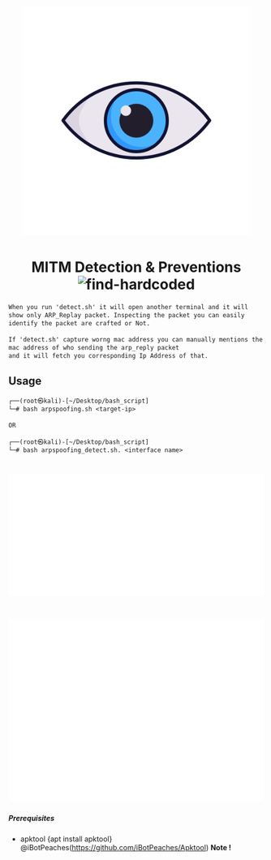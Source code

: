 <h1 align="center">
  <img src="img/eye.png" alt="find-hardcoded" width="450px"></a>
  <br>

</h1>

<h1 align="center">
   MITM Detection & Preventions <img src="https://encrypted-tbn0.gstatic.com/images?q=tbn:ANd9GcQeVOteejinhgpZJ_jPME-JwXaH84aHkVLUgVf2mzPgjYn0znu8lQuRpnBVGmt01lmhXLU&usqp=CAU" alt="find-hardcoded" width="25px"></a>
  <br>

</h1>


````
When you run 'detect.sh' it will open another terminal and it will show only ARP_Replay packet. Inspecting the packet you can easily identify the packet are crafted or Not. 

If 'detect.sh' capture worng mac address you can manually mentions the mac address of who sending the arp_reply packet 
and it will fetch you corresponding Ip Address of that.

````

## Usage
```
┌──(root㉿kali)-[~/Desktop/bash_script]
└─# bash arpspoofing.sh <target-ip>

OR

┌──(root㉿kali)-[~/Desktop/bash_script]
└─# bash arpspoofing_detect.sh. <interface name>
```

<h1 align="left">
  <img src="img/carbon_arpspoofing.svg" alt="OutPut" width="600px"></a>
  <br>
</h1>

<h1 align="left">
  <img src="img/carbon_arpspoofer_detect.svg" alt="OutPut" width="600px"></a>
  <br>
</h1>


##### Prerequisites
- apktool {apt install apktool} @iBotPeaches(https://github.com/iBotPeaches/Apktool)
<b> Note ! </b> 
